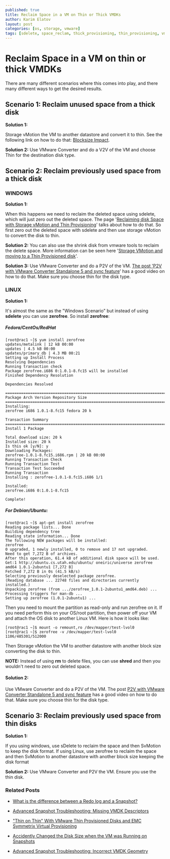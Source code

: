 ```yaml
---
published: true
title: Reclaim Space in a VM on Thin or Thick VMDKs
author: Karim Elatov
layout: post
categories: [os, storage, vmware]
tags: [sdelete, space_reclam, thick_provisioning, thin_provisioning, vmdk, zerofree]
---
```

# Reclaim Space in a VM on thin or thick VMDKs

There are many different scenarios where this comes into play, and there many different ways to get the desired results.

## Scenario 1: Reclaim unused space from a thick disk

**Solution 1:**

Storage vMotion the VM to another datastore and convert it to thin. See the following link on how to do that: [Blocksize Impact](http://www.thelowercasew.com/reclaiming-disk-space-with-storage-vmotion-and-thin-provisioning).

**Solution 2:**
Use VMware Converter and do a V2V of the VM and choose Thin for the destination disk type.

## Scenario 2: Reclaim previously used space from a thick disk

### WINDOWS

**Solution 1:**

When this happens we need to reclaim the deleted space using sdelete, which will just zero out the deleted space. The page '[Reclaiming disk Space with Storage vMotion and Thin Provisioning](http://www.thelowercasew.com/reclaiming-disk-space-with-storage-vmotion-and-thin-provisioning)' talks about how to do that. So first zero out the deleted space with sdelete and then use storage vMotion to convert the disk to thin.

**Solution 2:**
You can also use the shrink disk from vmware tools to reclaim the delete space. More information can be seen here '[Storage VMotion and moving to a Thin Provisioned disk](http://www.yellow-bricks.com/2009/07/31/storage-vmotion-and-moving-to-a-thin-provisioned-disk/)'.

**Solution 3:**
Use VMware Converter and do a P2V of the VM. [The post 'P2V with VMware Converter Standalone 5 and sync feature](http://www.vi-tips.com/2011/11/p2v-with-vmware-converter-standalone-5.html)' has a good video on how to do that. Make sure you choose thin for the disk type.

### LINUX

**Solution 1:**

It's almost the same as the "Windows Scenario" but instead of using **sdelete** you can use **zerofree**. So install **zerofree**:

##### Fedora/CentOs/RedHat

	[root@rac1 ~]$ yum install zerofree
	updates/metalink | 12 kB 00:00
	updates | 4.5 kB 00:00
	updates/primary_db | 4.3 MB 00:21
	Setting up Install Process
	Resolving Dependencies
	Running transaction check
	Package zerofree.i686 0:1.0.1-8.fc15 will be installed
	Finished Dependency Resolution

	Dependencies Resolved

	================================================================================
	Package Arch Version Repository Size
	================================================================================
	Installing:
	zerofree i686 1.0.1-8.fc15 fedora 20 k

	Transaction Summary
	================================================================================
	Install 1 Package

	Total download size: 20 k
	Installed size: 20 k
	Is this ok [y/N]: y
	Downloading Packages:
	zerofree-1.0.1-8.fc15.i686.rpm | 20 kB 00:00
	Running Transaction Check
	Running Transaction Test
	Transaction Test Succeeded
	Running Transaction
	Installing : zerofree-1.0.1-8.fc15.i686 1/1

	Installed:
	zerofree.i686 0:1.0.1-8.fc15

	Complete!

##### For Debian/Ubuntu:

	[root@rac1 ~]$ apt-get install zerofree
	Reading package lists... Done
	Building dependency tree
	Reading state information... Done
	The following NEW packages will be installed:
	zerofree
	0 upgraded, 1 newly installed, 0 to remove and 17 not upgraded.
	Need to get 7,272 B of archives.
	After this operation, 61.4 kB of additional disk space will be used.
	Get:1 http://ubuntu.cs.utah.edu/ubuntu/ oneiric/universe zerofree amd64 1.0.1-2ubuntu1 [7,272 B]
	Fetched 7,272 B in 0s (41.5 kB/s)
	Selecting previously deselected package zerofree.
	(Reading database ... 22748 files and directories currently installed.)
	Unpacking zerofree (from .../zerofree_1.0.1-2ubuntu1_amd64.deb) ...
	Processing triggers for man-db ...
	Setting up zerofree (1.0.1-2ubuntu1) ...

Then you need to mount the partition as read-only and run zerofree on it. If you need perform this on your OS/root partition, then power off your VM and attach the OS disk to another Linux VM. Here is how it looks like:

	[root@rac1 ~]$ mount -o remount,ro /dev/mapper/test-lvol0
	[root@rac1 ~]$ zerofree -v /dev/mapper/test-lvol0
	1106/485301/512000

Then Storage vMotion the VM to another datastore with another block size converting the disk to thin.

**NOTE:** Instead of using **rm** to delete files, you can use **shred** and then you wouldn't need to zero out deleted space.

#### **Solution 2:**

Use VMware Converter and do a P2V of the VM. The post [P2V with VMware Converter Standalone 5 and sync feature](http://www.vi-tips.com/2011/11/p2v-with-vmware-converter-standalone-5.html) has a good video on how to do that. Make sure you choose thin for the disk type.

## Scenario 3: Reclaim previously used space from thin disks

**Solution 1:**

If you using windows, use sDelete to reclaim the space and then SvMotion to keep the disk format. If using Linux, use zerofree to reclaim the space and then SvMotion to another datastore with another block size keeping the disk format

**Solution 2:**
Use VMware Converter and P2V the VM. Ensure you use the thin disk.

### Related Posts

- [What is the difference between a Redo log and a Snapshot?](http://virtuallyhyper.com/2012/09/what-is-the-difference-between-a-redo-log-and-a-snapshot/)

- [Advanced Snapshot Troubleshooting: Missing VMDK Descriptors](http://virtuallyhyper.com/2012/04/advanced-snapshot-troubleshooting-missing-vmdk-descriptors/)

- ["Thin on Thin" With VMware Thin Provisioned Disks and EMC Symmetrix Virtual Provisioning](/2012/04/thin-on-thin-with-vmware-thin-provisioned-disks-and-emc-symmetrix-virtual-provisioning/)
- [Accidently Changed the Disk Size when the VM was Running on Snapshots](http://virtuallyhyper.com/2012/04/accidently-changed-the-disk-size-when-the-vm-was-running-on-snapshots/)

- [Advanced Snapshot Troubleshooting: Incorrect VMDK Geometry](http://virtuallyhyper.com/2012/04/advanced-snapshot-troubleshooting-incorrect-vmdk-geometry/)

